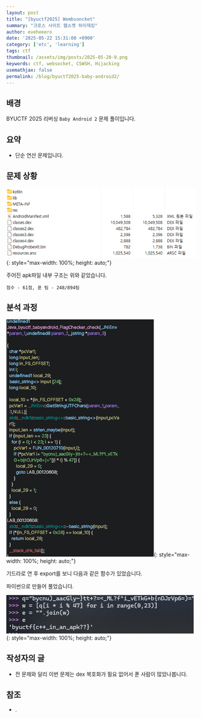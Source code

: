 ```yaml
---
layout: post
title: "[byuctf2025] Wembsoncket"
summary: "크로스 사이트 웹소켓 하이재킹"
author: eveheeero
date: '2025-05-22 15:31:00 +0900'
category: ['etc', 'learning']
tags: ctf
thumbnail: /assets/img/posts/2025-05-20-9.png
keywords: ctf, websocket, CSWSH, Hijacking
usemathjax: false
permalink: /blog/byuctf2025-baby-android2/
---
```



## 배경

BYUCTF 2025 리버싱 `Baby Android 2` 문제 풀이입니다.

## 요약

- 단순 연산 문제입니다.

## 문제 상황

![apk 파일 내부 구조](/assets/img/posts/2025-05-20-7.png){: style="max-width: 100%; height: auto;"}

주어진 apk파일 내부 구조는 위와 같았습니다.

`점수 - 61점, 푼 팀 - 248/894팀`

## 분석 과정

![기드라로 연 내용](/assets/img/posts/2025-05-20-8.png){: style="max-width: 100%; height: auto;"}

기드라로 연 후 export를 보니 다음과 같은 함수가 있었습니다.

파이썬으로 만들어 풀었습니다.

![파이썬 결과 이미지](/assets/img/posts/2025-05-20-9.png){: style="max-width: 100%; height: auto;"}

## 작성자의 글

- 전 문제와 달리 이번 문제는 dex 복호화가 필요 없어서 푼 사람이 많았나봅니다.

## 참조

- .
